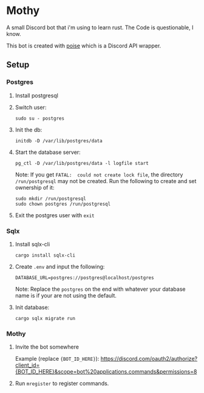 # Mothy

A small Discord bot that i'm using to learn rust. The Code is questionable, I know.

This bot is created with [poise](https://github.com/serenity-rs/poise/) which is a Discord API wrapper.

## Setup

### Postgres

1. Install postgresql

2. Switch user:

    ```
    sudo su - postgres
    ```

3. Init the db:

    ```
    initdb -D /var/lib/postgres/data
    ```

4. Start the database server:

    ```
    pg_ctl -D /var/lib/postgres/data -l logfile start
    ```

    Note: If you get `FATAL:  could not create lock file`, the directory `/run/postgresql` may not be created. Run the following to create and set ownership of it:

    ```
    sudo mkdir /run/postgresql
    sudo chown postgres /run/postgresql
    ```

5. Exit the postgres user with `exit`

### Sqlx

1. Install sqlx-cli

    ```
    cargo install sqlx-cli
    ```

2. Create `.env` and input the following:

    ```
    DATABASE_URL=postgres://postgres@localhost/postgres
    ```

    Note: Replace the `postgres` on the end with whatever your database name is if your are not using the default.

3. Init database:

    ```
    cargo sqlx migrate run
    ```

### Mothy

1. Invite the bot somewhere

    Example (replace `{BOT_ID_HERE}`): https://discord.com/oauth2/authorize?client_id={BOT_ID_HERE}&scope=bot%20applications.commands&permissions=8

2. Run `mregister` to register commands.
